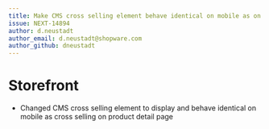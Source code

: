 ```yaml
---
title: Make CMS cross selling element behave identical on mobile as on product detail
issue: NEXT-14894
author: d.neustadt
author_email: d.neustadt@shopware.com 
author_github: dneustadt
---
```

# Storefront
* Changed CMS cross selling element to display and behave identical on mobile as cross selling on product detail page
